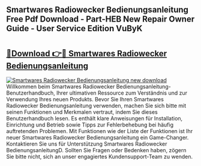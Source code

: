 ## Smartwares Radiowecker Bedienungsanleitung Free Pdf Download - Part-HEB New Repair Owner Guide - User Service Edition VuByK

# <h2><a href="http://df002n.blite.top/?on=Smartwares+Radiowecker+Bedienungsanleitung">🔗Download 👉🔴 Smartwares Radiowecker Bedienungsanleitung</a></h2>

[![Smartwares Radiowecker Bedienungsanleitung new download](https://i.imgur.com/lujVjoI.png)](http://df002n.blite.top/?on=Smartwares+Radiowecker+Bedienungsanleitung)
Willkommen beim Smartwares Radiowecker Bedienungsanleitung-Benutzerhandbuch, Ihrer ultimativen Ressource zum Verständnis und zur Verwendung Ihres neuen Produkts. Bevor Sie Ihren Smartwares Radiowecker Bedienungsanleitung verwenden, machen Sie sich bitte mit seinen Funktionen und Merkmalen vertraut, indem Sie dieses Benutzerhandbuch lesen. Es enthält klare Anweisungen für Installation, Einrichtung und Betrieb sowie Tipps zur Fehlerbehebung bei häufig auftretenden Problemen. Mit Funktionen wie der Liste der Funktionen ist Ihr neuer Smartwares Radiowecker Bedienungsanleitung ein Game-Changer. Kontaktieren Sie uns für Unterstützung Smartwares Radiowecker BedienungsanleitungD. Sollten Sie Fragen oder Bedenken haben, zögern Sie bitte nicht, sich an unser engagiertes Kundensupport-Team zu wenden.
